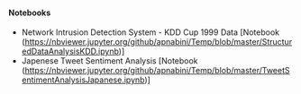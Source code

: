#### Notebooks
- Network Intrusion Detection System - KDD Cup 1999 Data [Notebook (https://nbviewer.jupyter.org/github/apnabini/Temp/blob/master/StructuredDataAnalysisKDD.ipynb)]
- Japenese Tweet Sentiment Analysis [Notebook (https://nbviewer.jupyter.org/github/apnabini/Temp/blob/master/TweetSentimentAnalysisJapanese.ipynb)]
